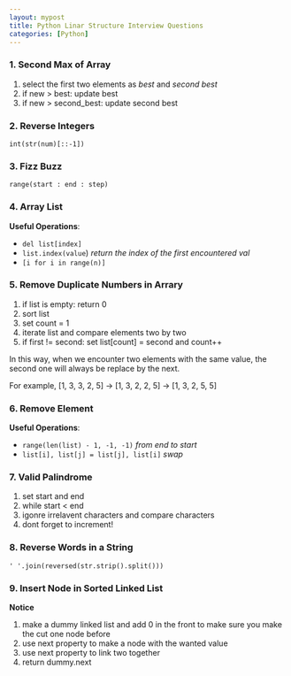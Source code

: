 ```yaml
---
layout: mypost
title: Python Linar Structure Interview Questions
categories: [Python]
---
```



### 1. Second Max of Array

1. select the first two elements as *best* and *second best*
2. if new > best: update best
3. if new > second_best: update second best

### 2. Reverse Integers

`int(str(num)[::-1])`

### 3. Fizz Buzz

`range(start : end : step)`

### 4. Array List

**Useful Operations**:

* `del list[index]`
* `list.index(value`) *return the index of the first encountered val*
* `[i for i in range(n)]`

### 5. Remove Duplicate Numbers in Arrary

1. if list is empty: return 0
2. sort list
3. set count = 1
4. iterate list and compare elements two by two
5. if first != second: set list[count] = second and count++

In this way, when we encounter two elements with the same value, the second one will always be replace by the next.

For example, [1, 3, 3, 2, 5] -> [1, 3, 2, 2, 5] -> [1, 3, 2, 5, 5]

### 6. Remove Element

**Useful Operations**:

* `range(len(list) - 1, -1, -1)` *from end to start*
* `list[i], list[j] = list[j], list[i]` *swap*

### 7. Valid Palindrome

1. set start and end
2. while start < end
3. igonre irrelavent characters and compare characters
4. dont forget to increment!

### 8. Reverse Words in a String

`' '.join(reversed(str.strip().split()))`

### 9. Insert Node in Sorted Linked List

**Notice**

1. make a dummy linked list and add 0 in the front to make sure you make the cut one node before
2. use next property to make a node with the wanted value
3. use next property to link two together
4. return dummy.next
